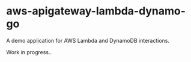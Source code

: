 # aws-apigateway-lambda-dynamo-go

A demo application for AWS Lambda and DynamoDB interactions.


Work in progress..
